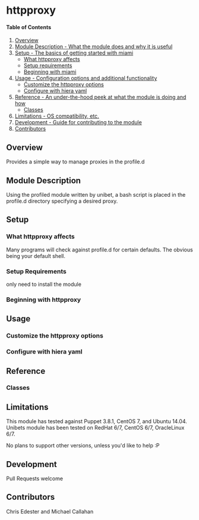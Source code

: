 httpproxy
=============

#### Table of Contents

1. [Overview](#overview)
2. [Module Description - What the module does and why it is useful](#module-description)
3. [Setup - The basics of getting started with miami](#setup)
    * [What httpproxy affects](#what-httpproxy-affects)
    * [Setup requirements](#setup-requirements)
    * [Beginning with miami](#beginning-with-httpproxy)
4. [Usage - Configuration options and additional functionality](#usage)
    * [Customize the httpproxy options](#customize-the-httpproxy-options)
    * [Configure with hiera yaml](#configure-with-hiera-yaml)
5. [Reference - An under-the-hood peek at what the module is doing and how](#reference)
    * [Classes](#classes)
6. [Limitations - OS compatibility, etc.](#limitations)
7. [Development - Guide for contributing to the module](#development)
8. [Contributors](#contributors)

## Overview

Provides a simple way to manage proxies in the profile.d

## Module Description

Using the profiled module written by unibet, a bash script is placed in the
profile.d directory specifying a desired proxy.

## Setup

### What httpproxy affects

Many programs will check against profile.d for certain defaults. The obvious
being your default shell.

### Setup Requirements

only need to install the module

### Beginning with httpproxy

## Usage

### Customize the httpproxy options

### Configure with hiera yaml

## Reference

### Classes

## Limitations

This module has tested against Puppet 3.8.1, CentOS 7, and Ubuntu 14.04.  
Unibets module has been tested on RedHat 6/7, CentOS 6/7, OracleLinux 6/7.

No plans to support other versions, unless you'd like to help :P

## Development

Pull Requests welcome

## Contributors

Chris Edester and Michael Callahan
